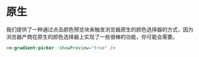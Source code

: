 # 原生

我们提供了一种通过点击颜色预览块来触发浏览器原生的颜色选择器的方式，因为浏览器产商在原生的颜色选择器上实现了一些很棒的功能，你可能会需要。

```html
<n-gradient-picker :showPreview="true" />
```

